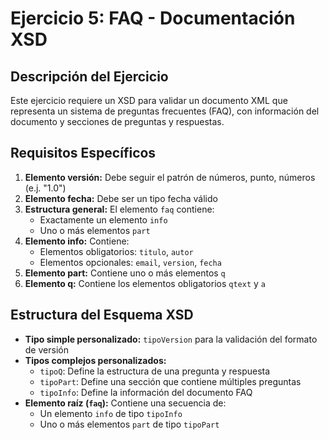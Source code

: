 # Ejercicio 5: FAQ - Documentación XSD

## Descripción del Ejercicio
Este ejercicio requiere un XSD para validar un documento XML que representa un sistema de preguntas frecuentes (FAQ), con información del documento y secciones de preguntas y respuestas.

## Requisitos Específicos
1. **Elemento versión:** Debe seguir el patrón de números, punto, números (e.j. "1.0")
2. **Elemento fecha:** Debe ser un tipo fecha válido
3. **Estructura general:** El elemento `faq` contiene:
   - Exactamente un elemento `info`
   - Uno o más elementos `part`
4. **Elemento info:** Contiene:
   - Elementos obligatorios: `titulo`, `autor`
   - Elementos opcionales: `email`, `version`, `fecha`
5. **Elemento part:** Contiene uno o más elementos `q`
6. **Elemento q:** Contiene los elementos obligatorios `qtext` y `a`

## Estructura del Esquema XSD
- **Tipo simple personalizado:** `tipoVersion` para la validación del formato de versión
- **Tipos complejos personalizados:**
  - `tipoQ`: Define la estructura de una pregunta y respuesta
  - `tipoPart`: Define una sección que contiene múltiples preguntas
  - `tipoInfo`: Define la información del documento FAQ
- **Elemento raíz (`faq`):** Contiene una secuencia de:
  - Un elemento `info` de tipo `tipoInfo`
  - Uno o más elementos `part` de tipo `tipoPart`